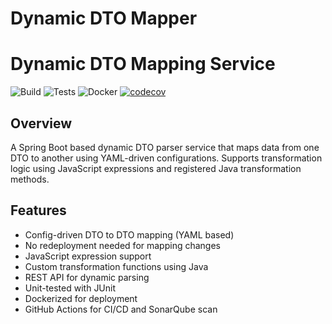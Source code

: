 # Dynamic DTO Mapper

# Dynamic DTO Mapping Service

![Build](https://github.com/zaidathar/dynamic-parser/actions/workflows/build.yml/badge.svg)
![Tests](https://github.com/zaidathar/dynamic-parser/actions/workflows/test.yml/badge.svg)
![Docker](https://github.com/zaidathar/dynamic-parser/actions/workflows/docker.yml/badge.svg)
[![codecov](https://codecov.io/gh/zaidathar/dynamic-parser/branch/main/graph/badge.svg)](https://codecov.io/gh/zaidathar/dynamic-parser)




## Overview

A Spring Boot based dynamic DTO parser service that maps data from one DTO to another using YAML-driven configurations. Supports transformation logic using JavaScript expressions and registered Java transformation methods.

## Features

- Config-driven DTO to DTO mapping (YAML based)
- No redeployment needed for mapping changes
- JavaScript expression support
- Custom transformation functions using Java
- REST API for dynamic parsing
- Unit-tested with JUnit
- Dockerized for deployment
- GitHub Actions for CI/CD and SonarQube scan

